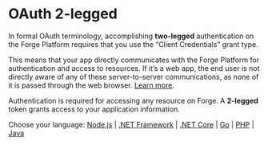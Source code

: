 # OAuth 2-legged

In formal OAuth terminology, accomplishing **two-legged** authentication on the Forge Platform requires that you use the “Client Credentials” grant type.

This means that your app directly communicates with the Forge Platform for authentication and access to resources. If it’s a web app, the end user is not directly aware of any of these server-to-server communications, as none of it is passed through the web browser. [Learn more](https://forge.autodesk.com/en/docs/oauth/v2/overview/basics/).

Authentication is required for accessing any resource on Forge. A **2-legged** token grants access to your application information.

Choose your language: [Node.js](oauth/2legged/nodejs) | [.NET Framework](oauth/2legged/net) | [.NET Core](oauth/2legged/netcore) | [Go](oauth/2legged/go) | [PHP](oauth/2legged/php) | [Java](oauth/2legged/java)

